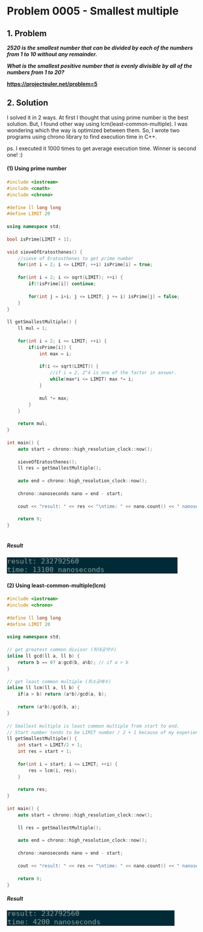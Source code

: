 # Problem 0005 - Smallest multiple
## 1. Problem
___2520 is the smallest number that can be divided by each of the numbers from 1 to 10 without any remainder.___

___What is the smallest positive number that is evenly divisible by all of the numbers from 1 to 20?___

__https://projecteuler.net/problem=5__

## 2. Solution
I solved it in 2 ways. At first I thought that using prime number is the best solution. But, I found other way using lcm(least-common-multiple). I was wondering which the way is optimized between them. So, I wrote two programs using chrono library to find execution time in C++.

ps. I executed it 1000 times to get average execution time. Winner is second one! :)

#### (1) Using prime number
```cpp
#include <iostream>
#include <cmath>
#include <chrono>

#define ll long long
#define LIMIT 20

using namespace std;

bool isPrime[LIMIT + 1];

void sieveOfEratosthenes() {
    //sieve of Eratosthenes to get prime number
    for(int i = 2; i <= LIMIT; ++i) isPrime[i] = true;

    for(int i = 2; i <= sqrt(LIMIT); ++i) {
        if(!isPrime[i]) continue;
         
        for(int j = i+i; j <= LIMIT; j += i) isPrime[j] = false;
    }
}

ll getSmallestMultiple() {
    ll mul = 1;

    for(int i = 2; i <= LIMIT; ++i) {
        if(isPrime[i]) {
            int max = i;

            if(i <= sqrt(LIMIT)) {
                //if i = 2, 2^4 is one of the factor in answer.
                while(max*i <= LIMIT) max *= i;
            }

            mul *= max;
        }
    }

    return mul;
}

int main() {
    auto start = chrono::high_resolution_clock::now();

    sieveOfEratosthenes();
    ll res = getSmallestMultiple();

    auto end = chrono::high_resolution_clock::now();

    chrono::nanoseconds nano = end - start;

    cout << "result: " << res << "\ntime: " << nano.count() << " nanoseconds\n";    

    return 0;
}
	
```
##### Result
![result_1](../img/p0005/p0005_result1.png)

#### (2) Using least-common-multiple(lcm)
``` cpp
#include <iostream>
#include <chrono>

#define ll long long
#define LIMIT 20

using namespace std;

// get greatest common divisor (최대공약수)
inline ll gcd(ll a, ll b) {
    return b == 0? a:gcd(b, a%b); // if a > b
}

// get least common multiple (최소공배수)
inline ll lcm(ll a, ll b) {
    if(a > b) return (a*b)/gcd(a, b);

    return (a*b)/gcd(b, a);
}

// Smallest multiple is least common multiple from start to end.
// Start number tends to be LIMIT number / 2 + 1 because of my experience. (I can't prove it in mathmatical ways haha)
ll getSmallestMultiple() {
    int start = LIMIT/2 + 1;
    int res = start + 1;

    for(int i = start; i <= LIMIT; ++i) {
        res = lcm(i, res);
    }

    return res;
}

int main() {
    auto start = chrono::high_resolution_clock::now();

    ll res = getSmallestMultiple();

    auto end = chrono::high_resolution_clock::now();

    chrono::nanoseconds nano = end - start;

    cout << "result: " << res << "\ntime: " << nano.count() << " nanoseconds\n";    

    return 0;
}

```
##### Result
![result_2](../img/p0005/p0005_result2.png)
